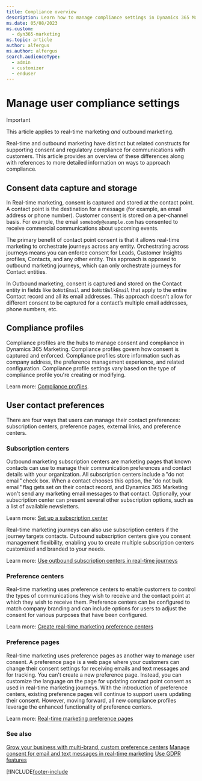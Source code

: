 ```yaml
---
title: Compliance overview
description: Learn how to manage compliance settings in Dynamics 365 Marketing.
ms.date: 05/08/2023
ms.custom: 
  - dyn365-marketing
ms.topic: article
author: alfergus
ms.author: alfergus
search.audienceType: 
  - admin
  - customizer
  - enduser
---
```


# Manage user compliance settings

> [!IMPORTANT]
> This article applies to real-time marketing *and* outbound marketing.

Real-time and outbound marketing have distinct but related constructs for supporting consent and regulatory compliance for communications with customers. This article provides an overview of these differences along with references to more detailed information on ways to approach compliance.

## Consent data capture and storage

In Real-time marketing, consent is captured and stored at the contact point. A contact point is the destination for a message (for example, an email address or phone number). Customer consent is stored on a per-channel basis. For example, the email `somebody@example.com` has consented to receive commercial communications about upcoming events.  

The primary benefit of contact point consent is that it allows real-time marketing to orchestrate journeys across any entity. Orchestrating across journeys means you can enforce consent for Leads, Customer Insights profiles, Contacts, and any other entity. This approach is opposed to outbound marketing journeys, which can only orchestrate journeys for Contact entities.

In Outbound marketing, consent is captured and stored on the Contact entity in fields like `DoNotEmail` and `DoNotBulkEmail` that apply to the entire Contact record and all its email addresses. This approach doesn't allow for different consent to be captured for a contact’s multiple email addresses, phone numbers, etc.

## Compliance profiles

Compliance profiles are the hubs to manage consent and compliance in Dynamics 365 Marketing. Compliance profiles govern how consent is captured and enforced. Compliance profiles store information such as company address, the preference management experience, and related configuration. Compliance profile settings vary based on the type of compliance profile you're creating or modifying.  

Learn more: [Compliance profiles](real-time-marketing-compliance-settings-preview.md#compliance-profiles).  

## User contact preferences

There are four ways that users can manage their contact preferences: subscription centers, preference pages, external links, and preference centers.  

### Subscription centers

Outbound marketing subscription centers are marketing pages that known contacts can use to manage their communication preferences and contact details with your organization. All subscription centers include a "do not email" check box. When a contact chooses this option, the "do not bulk email" flag gets set on their contact record, and Dynamics 365 Marketing won't send any marketing email messages to that contact. Optionally, your subscription center can present several other subscription options, such as a list of available newsletters.  

Learn more: [Set up a subscription center](set-up-subscription-center.md)

Real-time marketing journeys can also use subscription centers if the journey targets contacts. Outbound subscription centers give you consent management flexibility, enabling you to create multiple subscription centers customized and branded to your needs.

Learn more: [Use outbound subscription centers in real-time journeys](real-time-marketing-outbound-subscription.md)

### Preference centers

Real-time marketing uses preference centers to enable customers to control the types of communications they wish to receive and the contact point at which they wish to receive them. Preference centers can be configured to match company branding and can include options for users to adjust the consent for various purposes that have been configured.  

Learn more: [Create real-time marketing preference centers](real-time-marketing-preference-centers.md)

### Preference pages

Real-time marketing uses preference pages as another way to manage user consent. A preference page is a web page where your customers can change their consent settings for receiving emails and text messages and for tracking. You can't create a new preference page. Instead, you can customize the language on the page for updating contact point consent as used in real-time marketing journeys. With the introduction of preference centers, existing preference pages will continue to support users updating their consent. However, moving forward, all new compliance profiles leverage the enhanced functionality of preference centers.  

Learn more: [Real-time marketing preference pages](real-time-marketing-compliance-settings.md)

### See also

[Grow your business with multi-brand, custom preference centers](real-time-marketing-compliance-settings.md)
[Manage consent for email and text messages in real-time marketing](real-time-marketing-email-text-consent.md)
[Use GDPR features](gdpr-use-features.md)

[!INCLUDE[footer-include](../includes/footer-banner.md)

